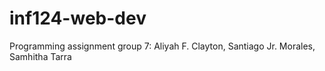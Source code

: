 # inf124-web-dev

Programming assignment group 7:
Aliyah F. Clayton,
Santiago Jr. Morales,
Samhitha Tarra    